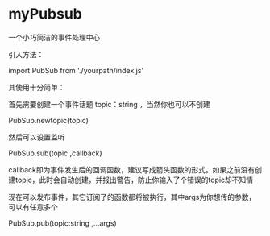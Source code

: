 # myPubsub
一个小巧简洁的事件处理中心

引入方法：

import PubSub from './yourpath/index.js'



其使用十分简单：

首先需要创建一个事件话题 topic：string ，当然你也可以不创建

PubSub.newtopic(topic) 



然后可以设置监听

PubSub.sub(topic ,callback) 

callback即为事件发生后的回调函数，建议写成箭头函数的形式。如果之前没有创建topic，此时会自动创建，并报出警告，防止你输入了个错误的topic却不知情



现在可以发布事件，其它订阅了的函数都将被执行，其中args为你想传的参数，可以有任意多个

PubSub.pub(topic:string ,...args)







